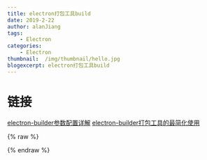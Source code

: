 ```yaml
---
title: electron打包工具build
date: 2019-2-22
author: alanJiang
tags:
    - Electron
categories:
    - Electron
thumbnail:  /img/thumbnail/hello.jpg
blogexcerpt: electron打包工具build
---
```

# 链接
[electron-builder参数配置详解](http://m.php.cn/article/411690.html)
[electron-builder打包工具的最简化使用](https://blog.csdn.net/hr541659660/article/details/78731394)






{% raw %}
<style>
qq {
     padding: 2px 4px;
     font-size: 90%;
     color: #c7254e;
     background-color: #f9f2f4;
     border-radius: 4px;
 }
</style>
{% endraw %}
